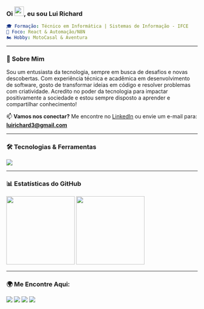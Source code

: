 ### Oi <img src="https://raw.githubusercontent.com/MartinHeinz/MartinHeinz/master/wave.gif" width="25px" height="25px">, eu sou Lui Richard

```yaml
🎓 Formação: Técnico em Informática | Sistemas de Informação - IFCE
🚀 Foco: React & Automação/N8N
🏍️ Hobby: MotoCasal & Aventura
```

---

### 🚀 Sobre Mim

Sou um entusiasta da tecnologia, sempre em busca de desafios e novas descobertas. Com experiência técnica e acadêmica em desenvolvimento de software, gosto de transformar ideias em código e resolver problemas com criatividade. Acredito no poder da tecnologia para impactar positivamente a sociedade e estou sempre disposto a aprender e compartilhar conhecimento!

📫 **Vamos nos conectar?** Me encontre no [LinkedIn](https://www.linkedin.com/in/luirichardsilvalima/) ou envie um e-mail para: **luirichard3@gmail.com**

---

### 🛠️ Tecnologias & Ferramentas

<img src="https://skillicons.dev/icons?i=js,nodejs,react,html,css,tailwind,python,fastapi,git,firebase,figma" />

---

### 📊 Estatísticas do GitHub

<div align="left">
  <img height="180em" src="https://github-readme-stats.vercel.app/api?username=luideveloper&show_icons=true&theme=radical"/>
  <img height="180em" src="https://github-readme-stats.vercel.app/api/top-langs/?username=luideveloper&layout=compact&langs_count=6&theme=radical"/>
</div>

---

### 🌍 Me Encontre Aqui:

<p align="left">
  <a href="https://www.linkedin.com/in/luirichardsilvalima/" target="_blank"><img src="https://img.shields.io/badge/-LinkedIn-%230077B5?style=for-the-badge&logo=linkedin&logoColor=white"></a>
  <a href="mailto:luirichard3@gmail.com"><img src="https://img.shields.io/badge/-Gmail-%23333?style=for-the-badge&logo=gmail&logoColor=white"></a>
  <a href="https://www.behance.net/luirichard"><img src="https://img.shields.io/badge/-Behance-%230077B5?style=for-the-badge&logo=behance&logoColor=white"></a>
  <a href="https://instagram.com/luideveloper" target="_blank"><img src="https://img.shields.io/badge/-Instagram-%23E4405F?style=for-the-badge&logo=instagram&logoColor=white"></a>
</p>
